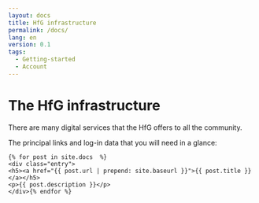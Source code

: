 ```yaml
---
layout: docs
title: HfG infrastructure
permalink: /docs/
lang: en
version: 0.1
tags:
  - Getting-started
  - Account
---
```


# The HfG infrastructure

There are many digital services that the HfG offers to all the community.

The principal links and log-in data that you will need in a glance:

<div class="section-index">
    
    {% for post in site.docs  %}        
    <div class="entry">
    <h5><a href="{{ post.url | prepend: site.baseurl }}">{{ post.title }}</a></h5>
    <p>{{ post.description }}</p>
    </div>{% endfor %}
</div>
